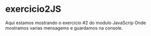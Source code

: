 # exercicio2JS

Aqui estamos mostrando o exercicio #2 do modulo JavaScrip
Onde mostramos varias mensagems e guardamos na console.
